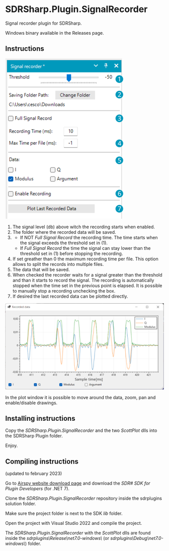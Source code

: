 # SDRSharp.Plugin.SignalRecorder
Signal recorder plugin for SDRSharp.

Windows binary available in the Releases page.

## Instructions

![Plugin board](./Files/PluginBoard.png)

1. The signal level (db) above witch the recording starts when enabled.
2. The folder where the recorded data will be saved.
3. 
   - If NOT *Full Signal Record* the recording time. The time starts when the signal exceeds the threshold set in (1).
   - If *Full Signal Record* the time the signal can stay lower than the threshold set in (1) before stopping the recording.
4. If set greather than 0 the maximum recording time per file. This option allows to split the records into multiple files.
5. The data that will be saved.
6. When checked the recorder waits for a signal greater than the threshold and than it starts to record the signal. The recording is automatically stopped when the time set in the previous point is elapsed. It is possible to manually stop a recording unchecking the box.
7. If desired the last recorded data can be plotted directly.

![Plot example](./Files/RecordedDataPlot.png)

In the plot window it is possible to move around the data, zoom, pan and enable/disable drawings.

## Installing instructions
Copy the *SDRSharp.Plugin.SignalRecorder* and the two *ScottPlot* dlls into the SDRSharp Plugin folder. 

Enjoy.

## Compiling instructions
(updated to february 2023)

Go to [Airspy website download page](https://airspy.com/download/) and download the *SDR# SDK for Plugin Developers* (for .NET 7).

Clone the *SDRSharp.Plugin.SignalRecorder* repository inside the sdrplugins solution folder.

Make sure the project folder is next to the SDK *lib* folder.

Open the project with Visual Studio 2022 and compile the project.

The *SDRSharp.Plugin.SignalRecorder* with the *ScottPlot* dlls are found inside the *sdrplugins\Release\net7.0-windows\\* (or *sdrplugins\Debug\net7.0-windows\\*) folder.